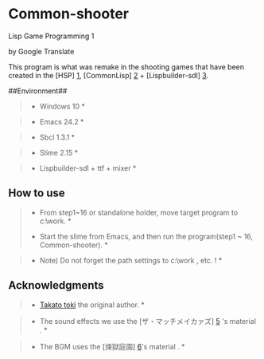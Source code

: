 # Common-shooter
Lisp Game Programming 1

by Google Translate
 
This program is what was remake in the shooting games that have been created in the [HSP] [1], [CommonLisp] [2] + [Lispbuilder-sdl] [3].

##Environment##

> * Windows 10 *

> * Emacs 24.2 *

> * Sbcl 1.3.1 *

> * Slime 2.15 *

> * Lispbuilder-sdl + ttf + mixer *



## How to use ##

> * From step1~16 or standalone holder, move target program to c:\work. *
>
> * Start the slime from Emacs, and then run the program(step1 ~ 16, Common-shooter). *

> * Note) Do not forget the path settings to c:\work , etc. ! *

## Acknowledgments ##

> * [Takato toki][4] the original author. *

> * The sound effects we use the [ザ・マッチメイカァズ] [5] 's material . *
 
> * The BGM uses the [煉獄庭園] [6]'s material  . *

[1]: http://mclass13.web.fc2.com/hspstudy/shooter1.htm
[2]: http://www.sbcl.org/
[3]: https://github.com/lispbuilder/lispbuilder
[4]: http://mclass13.web.fc2.com/index.htm
[5]: http://osabisi.sakura.ne.jp/m2/
[6]: http://www.rengoku-teien.com/index.html

